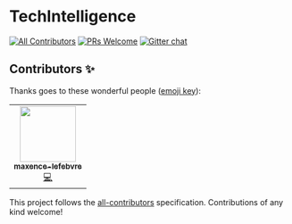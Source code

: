 # TechIntelligence

[![All Contributors](https://img.shields.io/badge/All_contributors-1-green.svg?style=rounded-square)](#contributors-)
[![PRs Welcome](https://img.shields.io/badge/PRs-welcome-brightgreen.svg?style=rounded-square)](http://makeapullrequest.com)
[![Gitter chat](https://badges.gitter.im/techcom.svg)](https://gitter.im/techcom)

## Contributors ✨

Thanks goes to these wonderful people ([emoji key](https://allcontributors.org/docs/en/emoji-key)):

<!-- ALL-CONTRIBUTORS-LIST:START - Do not remove or modify this section -->
<!-- prettier-ignore-start -->
<!-- markdownlint-disable -->
<table>
  <tr>
    <td align="center"><a href="https://github.com/maxence-lefebvre"><img src="https://avatars.githubusercontent.com/u/15971247?v=4?s=100" width="100px;" alt=""/><br /><sub><b>maxence-lefebvre</b></sub></a><br /><a href="https://github.com/maxence-lefebvre/techcom/commits?author=maxence-lefebvre" title="Code">💻</a></td>
  </tr>
</table>

<!-- markdownlint-restore -->
<!-- prettier-ignore-end -->

<!-- ALL-CONTRIBUTORS-LIST:END -->

This project follows the [all-contributors](https://github.com/all-contributors/all-contributors) specification. Contributions of any kind welcome!

